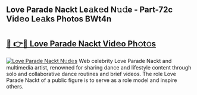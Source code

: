 ## Love Parade Nackt Le𝚊k𝚎d N𝚞𝚍e - Part-72c Vid𝚎o Le𝚊ks Photos BWt4n

# <h2><a href="http://fbaxs2u.evod.top/?m=Love+Parade+Nackt">🔗 👉🔴 Love Parade Nackt Vid𝚎o Ph𝚘t𝚘s</a></h2>

[![Love Parade Nackt N𝚞d𝚎s](https://i.imgur.com/8V9OHl7.gif)](http://fbaxs2u.evod.top/?m=Love+Parade+Nackt)
Web celebrity Love Parade Nackt and multimedia artist, renowned for sharing dance and lifestyle content through solo and collaborative dance routines and brief videos. The role Love Parade Nackt of a public figure is to serve as a role model and inspire others. 
